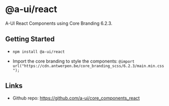 # @a-ui/react

A-UI React Components using Core Branding 6.2.3.

## Getting Started

- `npm install @a-ui/react`

- Import the core branding to style the components:
  `@import url("https://cdn.antwerpen.be/core_branding_scss/6.2.3/main.min.css");`

## Links

- Github repo: https://github.com/a-ui/core_components_react
